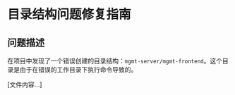 # 目录结构问题修复指南

## 问题描述

在项目中发现了一个错误创建的目录结构：`mgmt-server/mgmt-frontend`。这个目录是由于在错误的工作目录下执行命令导致的。

[文件内容...]